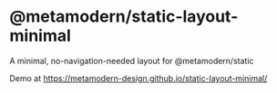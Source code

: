 # @metamodern/static-layout-minimal

A minimal, no-navigation-needed layout for @metamodern/static

Demo at https://metamodern-design.github.io/static-layout-minimal/
